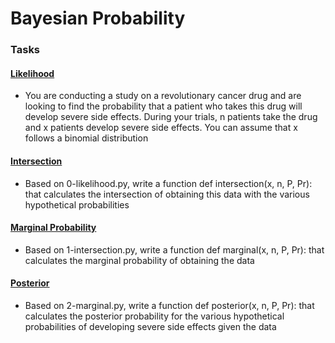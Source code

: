 # Bayesian Probability

### Tasks

#### [Likelihood](./0-likelihood.py)
- You are conducting a study on a revolutionary cancer drug and are looking to find the probability that a patient who takes this drug will develop severe side effects. During your trials, n patients take the drug and x patients develop severe side effects. You can assume that x follows a binomial distribution

#### [Intersection](./1-intersection.py)
- Based on 0-likelihood.py, write a function def intersection(x, n, P, Pr): that calculates the intersection of obtaining this data with the various hypothetical probabilities

#### [Marginal Probability](./2-marginal.py)
- Based on 1-intersection.py, write a function def marginal(x, n, P, Pr): that calculates the marginal probability of obtaining the data

#### [Posterior](./3-posterior.py)
- Based on 2-marginal.py, write a function def posterior(x, n, P, Pr): that calculates the posterior probability for the various hypothetical probabilities of developing severe side effects given the data
